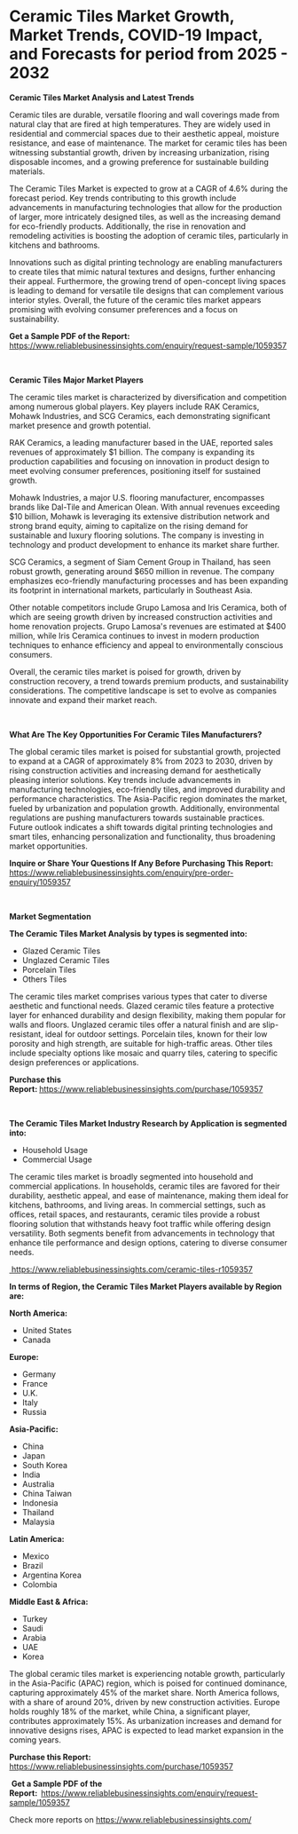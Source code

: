 <p><h1>Ceramic Tiles Market Growth, Market Trends, COVID-19 Impact, and Forecasts for period from 2025 - 2032</h1></p><p><strong>Ceramic Tiles Market Analysis and Latest Trends</strong></p>
<p><p>Ceramic tiles are durable, versatile flooring and wall coverings made from natural clay that are fired at high temperatures. They are widely used in residential and commercial spaces due to their aesthetic appeal, moisture resistance, and ease of maintenance. The market for ceramic tiles has been witnessing substantial growth, driven by increasing urbanization, rising disposable incomes, and a growing preference for sustainable building materials.</p><p>The Ceramic Tiles Market is expected to grow at a CAGR of 4.6% during the forecast period. Key trends contributing to this growth include advancements in manufacturing technologies that allow for the production of larger, more intricately designed tiles, as well as the increasing demand for eco-friendly products. Additionally, the rise in renovation and remodeling activities is boosting the adoption of ceramic tiles, particularly in kitchens and bathrooms.</p><p>Innovations such as digital printing technology are enabling manufacturers to create tiles that mimic natural textures and designs, further enhancing their appeal. Furthermore, the growing trend of open-concept living spaces is leading to demand for versatile tile designs that can complement various interior styles. Overall, the future of the ceramic tiles market appears promising with evolving consumer preferences and a focus on sustainability.</p></p>
<p><strong>Get a Sample PDF of the Report:&nbsp;</strong> <a href="https://www.reliablebusinessinsights.com/enquiry/request-sample/1059357?utm_campaign=2226&utm_medium=2&utm_source=Github&utm_content=ia&utm_term=31012025&utm_id=ceramic-tiles">https://www.reliablebusinessinsights.com/enquiry/request-sample/1059357</a></p>
<p>&nbsp;</p>
<p><strong>Ceramic Tiles Major Market Players</strong></p>
<p><p>The ceramic tiles market is characterized by diversification and competition among numerous global players. Key players include RAK Ceramics, Mohawk Industries, and SCG Ceramics, each demonstrating significant market presence and growth potential.</p><p>RAK Ceramics, a leading manufacturer based in the UAE, reported sales revenues of approximately $1 billion. The company is expanding its production capabilities and focusing on innovation in product design to meet evolving consumer preferences, positioning itself for sustained growth.</p><p>Mohawk Industries, a major U.S. flooring manufacturer, encompasses brands like Dal-Tile and American Olean. With annual revenues exceeding $10 billion, Mohawk is leveraging its extensive distribution network and strong brand equity, aiming to capitalize on the rising demand for sustainable and luxury flooring solutions. The company is investing in technology and product development to enhance its market share further.</p><p>SCG Ceramics, a segment of Siam Cement Group in Thailand, has seen robust growth, generating around $650 million in revenue. The company emphasizes eco-friendly manufacturing processes and has been expanding its footprint in international markets, particularly in Southeast Asia.</p><p>Other notable competitors include Grupo Lamosa and Iris Ceramica, both of which are seeing growth driven by increased construction activities and home renovation projects. Grupo Lamosa's revenues are estimated at $400 million, while Iris Ceramica continues to invest in modern production techniques to enhance efficiency and appeal to environmentally conscious consumers.</p><p>Overall, the ceramic tiles market is poised for growth, driven by construction recovery, a trend towards premium products, and sustainability considerations. The competitive landscape is set to evolve as companies innovate and expand their market reach.</p></p>
<p>&nbsp;</p>
<p><strong>What Are The Key Opportunities For Ceramic Tiles Manufacturers?</strong></p>
<p><p>The global ceramic tiles market is poised for substantial growth, projected to expand at a CAGR of approximately 8% from 2023 to 2030, driven by rising construction activities and increasing demand for aesthetically pleasing interior solutions. Key trends include advancements in manufacturing technologies, eco-friendly tiles, and improved durability and performance characteristics. The Asia-Pacific region dominates the market, fueled by urbanization and population growth. Additionally, environmental regulations are pushing manufacturers towards sustainable practices. Future outlook indicates a shift towards digital printing technologies and smart tiles, enhancing personalization and functionality, thus broadening market opportunities.</p></p>
<p><strong>Inquire or Share Your Questions If Any Before Purchasing This Report:</strong> <a href="https://www.reliablebusinessinsights.com/enquiry/pre-order-enquiry/1059357?utm_campaign=2226&utm_medium=2&utm_source=Github&utm_content=ia&utm_term=31012025&utm_id=ceramic-tiles">https://www.reliablebusinessinsights.com/enquiry/pre-order-enquiry/1059357</a></p>
<p>&nbsp;</p>
<p><strong>Market Segmentation</strong></p>
<p><strong>The Ceramic Tiles Market Analysis by types is segmented into:</strong></p>
<p><ul><li>Glazed Ceramic Tiles</li><li>Unglazed Ceramic Tiles</li><li>Porcelain Tiles</li><li>Others Tiles</li></ul></p>
<p><p>The ceramic tiles market comprises various types that cater to diverse aesthetic and functional needs. Glazed ceramic tiles feature a protective layer for enhanced durability and design flexibility, making them popular for walls and floors. Unglazed ceramic tiles offer a natural finish and are slip-resistant, ideal for outdoor settings. Porcelain tiles, known for their low porosity and high strength, are suitable for high-traffic areas. Other tiles include specialty options like mosaic and quarry tiles, catering to specific design preferences or applications.</p></p>
<p><strong>Purchase this Report:&nbsp;</strong><a href="https://www.reliablebusinessinsights.com/purchase/1059357?utm_campaign=2226&utm_medium=2&utm_source=Github&utm_content=ia&utm_term=31012025&utm_id=ceramic-tiles">https://www.reliablebusinessinsights.com/purchase/1059357</a></p>
<p>&nbsp;</p>
<p><strong>The Ceramic Tiles Market Industry Research by Application is segmented into:</strong></p>
<p><ul><li>Household Usage</li><li>Commercial Usage</li></ul></p>
<p><p>The ceramic tiles market is broadly segmented into household and commercial applications. In households, ceramic tiles are favored for their durability, aesthetic appeal, and ease of maintenance, making them ideal for kitchens, bathrooms, and living areas. In commercial settings, such as offices, retail spaces, and restaurants, ceramic tiles provide a robust flooring solution that withstands heavy foot traffic while offering design versatility. Both segments benefit from advancements in technology that enhance tile performance and design options, catering to diverse consumer needs.</p></p>
<p><a href="https://www.reliablebusinessinsights.com/ceramic-tiles-r1059357?utm_campaign=2226&utm_medium=2&utm_source=Github&utm_content=ia&utm_term=31012025&utm_id=ceramic-tiles">&nbsp;https://www.reliablebusinessinsights.com/ceramic-tiles-r1059357</a></p>
<p><strong>In terms of Region, the Ceramic Tiles Market Players available by Region are:</strong></p>
<p>
    <p> <strong> North America: </strong>
        <ul>
            <li>United States</li>
            <li>Canada</li>
        </ul>
        </p> 
    <p> <strong> Europe: </strong>
        <ul>
            <li>Germany</li>
            <li>France</li>
            <li>U.K.</li>
            <li>Italy</li>
            <li>Russia</li>
        </ul>
        </p> 
    <p> <strong> Asia-Pacific: </strong>
        <ul>
            <li>China</li>
            <li>Japan</li>
            <li>South Korea</li>
            <li>India</li>
            <li>Australia</li>
            <li>China Taiwan</li>
            <li>Indonesia</li>
            <li>Thailand</li>
            <li>Malaysia</li>
        </ul>
        </p> 
    <p> <strong> Latin America: </strong>
        <ul>
            <li>Mexico</li>
            <li>Brazil</li>
            <li>Argentina Korea</li>
            <li>Colombia</li>
        </ul>
        </p> 
    <p> <strong> Middle East & Africa: </strong>
        <ul>
            <li>Turkey</li>
            <li>Saudi</li>
            <li>Arabia</li>
            <li>UAE</li>
            <li>Korea</li>
        </ul>
    </p>
    </p>
<p><p>The global ceramic tiles market is experiencing notable growth, particularly in the Asia-Pacific (APAC) region, which is poised for continued dominance, capturing approximately 45% of the market share. North America follows, with a share of around 20%, driven by new construction activities. Europe holds roughly 18% of the market, while China, a significant player, contributes approximately 15%. As urbanization increases and demand for innovative designs rises, APAC is expected to lead market expansion in the coming years.</p></p>
<p><strong>Purchase this Report: </strong><a href="https://www.reliablebusinessinsights.com/purchase/1059357?utm_campaign=2226&utm_medium=2&utm_source=Github&utm_content=ia&utm_term=31012025&utm_id=ceramic-tiles">https://www.reliablebusinessinsights.com/purchase/1059357</a></p>
<p>&nbsp;<strong>Get a Sample PDF of the Report:&nbsp;&nbsp;</strong><a href="https://www.reliablebusinessinsights.com/enquiry/request-sample/1059357?utm_campaign=2226&utm_medium=2&utm_source=Github&utm_content=ia&utm_term=31012025&utm_id=ceramic-tiles">https://www.reliablebusinessinsights.com/enquiry/request-sample/1059357</a></p>
<p><strong></strong></p>
<p>Check more reports on <a href="https://www.reliablebusinessinsights.com/?utm_campaign=2226&utm_medium=2&utm_source=Github&utm_content=ia&utm_term=31012025&utm_id=ceramic-tiles">https://www.reliablebusinessinsights.com/</a></p>